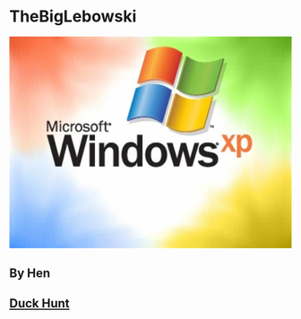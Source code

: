 # TheBigLebowski

  <img src="jeff.jpg" alt="Image">
  <h2>By Hen<h2/>
<a href="http://duckhuntjs.com/">Duck Hunt</a>
